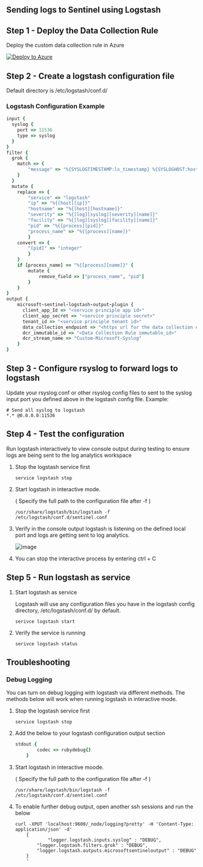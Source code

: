 ## Sending logs to Sentinel using Logstash

## Step 1 - Deploy the Data Collection Rule
Deploy the custom data collection rule in Azure

[![Deploy to Azure](https://aka.ms/deploytoazurebutton)](https://portal.azure.com/#create/Microsoft.Template/uri/https%3A%2F%2Fraw.githubusercontent.com%2Fseanstark%2Fsentinel-tools%2Fmain%2Flogstash%2Flogstash-syslog-dcr.json)

## Step 2 - Create a logstash configuration file
Default directory is /etc/logstash/conf.d/

### Logstash Configuration Example

``` ruby
input {
  syslog {
    port => 11536
	type => syslog
  }
}
filter {
  grok {
    match => {
		"message" => "%{SYSLOGTIMESTAMP:ls_timestamp} %{SYSLOGHOST:hostname} %{DATA:proc}(?:\[%{POSINT:pid}\])?:%{SPACE}%{TIMESTAMP_ISO8601:timestamp} %{LOGLEVEL:severity} \[%{DATA:proctag}\]%{SPACE}%{GREEDYDATA:message}" 
	}
  }
  mutate {
	replace => {
	    "service" => "logstash"
		"ip" => "%{[host][ip]}"
		"hostname" => "%{[host][hostname]}"
		"severity" => "%{[log][syslog][severity][name]}"
		"facility" => "%{[log][syslog][facility][name]}"
		"pid" => "%{[process][pid]}"
		"process_name" => "%{[process][name]}"
		}
 	convert => { 
		"[pid]" => "integer"
		}
	}
	if [process_name] == "%{[process][name]}" {
		mutate {
			remove_field => ["process_name", "pid"]
		}
	}
}
output {
    microsoft-sentinel-logstash-output-plugin {
      client_app_Id => "<service principle app id>"
      client_app_secret => "<service principle secret>"
      tenant_id => "<service principle tenant id>"
      data_collection_endpoint => "<https url for the data collection endpoint>"
      dcr_immutable_id => "<Data Collection Rule immutable_id>"
      dcr_stream_name => "Custom-Microsoft-Syslog"
    }
}
```

## Step 3 - Configure rsyslog to forward logs to logstash

Update your rsyslog.conf or other rsyslog config files to sent to the syslog input port you defined above in the logstash config file. Example:

```
# Send all syslog to logstash
*.* @0.0.0.0:11536
```

## Step 4 - Test the configuration

Run logstash interactively to view console output during testing to ensure logs are being sent to the log analytics workspace

1. Stop the logstash service first
	```
	service logstash stop
	```

2. Start logstash in interactive mode.

   ( Specify the full path to the configuration file after -f )
	```
	/usr/share/logstash/bin/logstash -f /etc/logstash/conf.d/sentinel.conf
	```

4. Verify in the console output logstash is listening on the defined local port and logs are getting sent to log analytics.

   ![image](https://github.com/seanstark/sentinel-tools/assets/84108246/4878d36c-094a-4405-8607-776ccf3fa4e3)

5. You can stop the interactive process by entering ctrl + C

## Step 5 - Run logstash as service

1. Start logstash as service
   
   Logstash will use any configuration files you have in the logstash config directory, /etc/logstash/conf.d/ by default.
   ```
   serivce logstash start
   ```

3. Verify the service is running
   ```
   serivce logstash status
   ```

## Troubleshooting

### Debug Logging
You can turn on debug logging with logstash via different methods. The methods below will work when running logstash in interactive mode.

1. Stop the logstash service first
	```
	service logstash stop
	```

2. Add the below to your logstash configuration output section
	``` ruby
	stdout {
            codec => rubydebug{}
        }
	```

3. Start logstash in interactive moode.
   
   ( Specify the full path to the configuration file after -f )
	```
	/usr/share/logstash/bin/logstash -f /etc/logstash/conf.d/sentinel.conf
	```

5. To enable further debug output, open another ssh sessions and run the below
	``` 
	curl -XPUT 'localhost:9600/_node/logging?pretty' -H 'Content-Type: application/json' -d'
	    {
                "logger.logstash.inputs.syslog" : "DEBUG",
	        "logger.logstash.filters.grok" : "DEBUG",
	        "logger.logstash.outputs.microsoftsentineloutput" : "DEBUG"
	    }
	    '
	```




